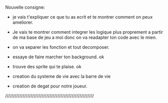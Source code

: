 
Nouvelle consigne: 

- je vais t'expliquer ce que tu as ecrit et te montrer comment on peux ameliorer. 

- Je vais te montrer comment integrer les logique plus proprement a partir de ma base de jeu a moi donc on va readapter ton code avec le mien. 

- on va separer les fonction et tout decomposer. 


- essaye de faire marcher ton background. ok

- trouve des sprite qui te plaise. ok

- creation du systeme de vie avec la barre de vie 

- creation de degat pour notre joueur.


////////////////////////////////////////////////////////